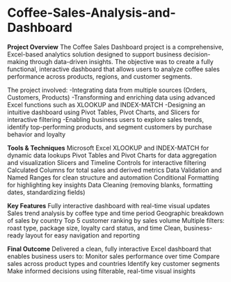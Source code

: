 # Coffee-Sales-Analysis-and-Dashboard


**Project Overview**
The Coffee Sales Dashboard project is a comprehensive, Excel-based analytics solution designed to support business decision-making through data-driven insights. The objective was to create a fully functional, interactive dashboard that allows users to analyze coffee sales performance across products, regions, and customer segments.

The project involved:
-Integrating data from multiple sources (Orders, Customers, Products)
-Transforming and enriching data using advanced Excel functions such as XLOOKUP and INDEX-MATCH
-Designing an intuitive dashboard using Pivot Tables, Pivot Charts, and Slicers for interactive filtering
-Enabling business users to explore sales trends, identify top-performing products, and segment customers by purchase behavior and loyalty

**Tools & Techniques**
Microsoft Excel 
XLOOKUP and INDEX-MATCH for dynamic data lookups
Pivot Tables and Pivot Charts for data aggregation and visualization
Slicers and Timeline Controls for interactive filtering
Calculated Columns for total sales and derived metrics
Data Validation and Named Ranges for clean structure and automation
Conditional Formatting for highlighting key insights
Data Cleaning (removing blanks, formatting dates, standardizing fields)

**Key Features**
Fully interactive dashboard with real-time visual updates
Sales trend analysis by coffee type and time period
Geographic breakdown of sales by country
Top 5 customer ranking by sales volume
Multiple filters: roast type, package size, loyalty card status, and time
Clean, business-ready layout for easy navigation and reporting

**Final Outcome**
Delivered a clean, fully interactive Excel dashboard that enables business users to:
Monitor sales performance over time
Compare sales across product types and countries
Identify key customer segments
Make informed decisions using filterable, real-time visual insights

